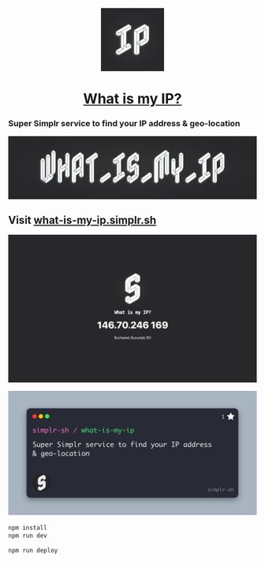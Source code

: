 <div align="center">
    <img style="vertical-align: middle;" width="128" height="128" src="./readme-assets/what-is-my-ip-logo.png">
    <h1 align="center">
      <a href="https://what-is-my-ip.simplr.sh">
        What is my IP?
      </a>
    </span>
</div>

### Super Simplr service to find your IP address & geo-location

<img style="vertical-align: middle;" height="128" src="./readme-assets/what-is-my-ip-banner.png" >


## Visit <a href="https://what-is-my-ip.simplr.sh">what-is-my-ip.simplr.sh</a>

![Website Screenshot](./readme-assets/website-screenshot.png)

![Swapi Github Social Preview](./readme-assets/github-social-preview.jpg)

```
npm install
npm run dev
```

```
npm run deploy
```
